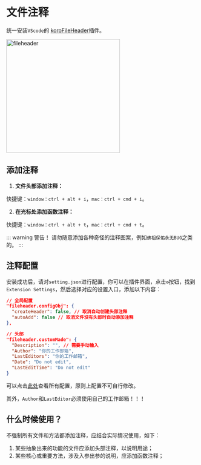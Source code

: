 # 文件注释

统一安装`VScode`的 [koroFileHeader](https://marketplace.visualstudio.com/items?itemName=OBKoro1.korofileheader)插件。

<p>
  <img :src="$withBase('/fileheader.png')" width=300 alt="fileheader">
</p>


## 添加注释

1. **文件头部添加注释：**

快捷键：`window：ctrl + alt + i`，`mac：ctrl + cmd + i`。

2. **在光标处添加函数注释：**

快捷键：`window：ctrl + alt + t`，`mac：ctrl + cmd + t`。


::: warning 警告！ 
请勿随意添加各种奇怪的注释图案，例如`佛祖保佑永无BUG`之类的。
:::

## 注释配置

安装成功后，请对`setting.json`进行配置，你可以在插件界面，点击`⚙️`按钮，找到`Extension Settings`，然后选择对应的设置入口，添加以下内容：

```json
// 全局配置
"fileheader.configObj": {
  "createHeader": false, // 取消自动创建头部注释
  "autoAdd": false // 取消文件没有头部时自动添加注释
},

// 头部
"fileheader.customMade": {
  "Description": "", // 需要手动输入
  "Author": "你的工作邮箱",
  "LastEditors": "你的工作邮箱",
  "Date": "Do not edit",
  "LastEditTime": "Do not edit"
}
```

可以点击[此处](https://github.com/OBKoro1/koro1FileHeader/wiki/%E9%85%8D%E7%BD%AE%E5%AD%97%E6%AE%B5)查看所有配置，原则上配置不可自行修改。

其外，`Author`和`LastEditor`必须使用自己的工作邮箱！！！

## 什么时候使用？

不强制所有文件和方法都添加注释，应结合实际情况使用，如下：

1. 某些抽象出来的功能的文件应添加头部注释，以说明用途；
2. 某些核心或重要方法，涉及入参出参的说明，应添加函数注释；
